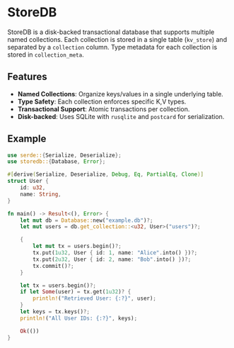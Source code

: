 # StoreDB

StoreDB is a disk-backed transactional database that supports multiple named collections. Each collection is stored in a single table (`kv_store`) and separated by a `collection` column. Type metadata for each collection is stored in `collection_meta`.

## Features

- **Named Collections**: Organize keys/values in a single underlying table.
- **Type Safety**: Each collection enforces specific K,V types.
- **Transactional Support**: Atomic transactions per collection.
- **Disk-backed**: Uses SQLite with `rusqlite` and `postcard` for serialization.

## Example

```rust
use serde::{Serialize, Deserialize};
use storedb::{Database, Error};

#[derive(Serialize, Deserialize, Debug, Eq, PartialEq, Clone)]
struct User {
    id: u32,
    name: String,
}

fn main() -> Result<(), Error> {
    let mut db = Database::new("example.db")?;
    let mut users = db.get_collection::<u32, User>("users")?;

    {
        let mut tx = users.begin()?;
        tx.put(1u32, User { id: 1, name: "Alice".into() })?;
        tx.put(2u32, User { id: 2, name: "Bob".into() })?;
        tx.commit()?;
    }

    let tx = users.begin()?;
    if let Some(user) = tx.get(1u32)? {
        println!("Retrieved User: {:?}", user);
    }
    let keys = tx.keys()?;
    println!("All User IDs: {:?}", keys);

    Ok(())
}
```
